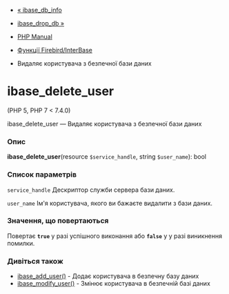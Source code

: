 - [« ibase_db_info](function.ibase-db-info.md)
- [ibase_drop_db »](function.ibase-drop-db.md)

- [PHP Manual](index.md)
- [Функції Firebird/InterBase](ref.ibase.md)
- Видаляє користувача з безпечної бази даних

# ibase_delete_user

(PHP 5, PHP 7 \< 7.4.0)

ibase_delete_user — Видаляє користувача з безпечної бази даних

### Опис

**ibase_delete_user**(resource `$service_handle`, string `$user_name`):
bool

### Список параметрів

`service_handle`
Дескриптор служби сервера бази даних.

`user_name`
Ім'я користувача, якого ви бажаєте видалити з бази даних.

### Значення, що повертаються

Повертає **`true`** у разі успішного виконання або **`false`** у
у разі виникнення помилки.

### Дивіться також

- [ibase_add_user()](function.ibase-add-user.md) - Додає
користувача в безпечну базу даних
- [ibase_modify_user()](function.ibase-modify-user.md) - Змінює
користувача в безпечній базі даних
